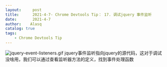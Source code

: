 ```yaml
---
layout:     post
title:      2021-4-7- Chrome Devtools Tip： 17. 调试jquery 事件监听
date:       2021-4-7
author:    Alasq
catalog: true
tags:
    - Chrome Devtools Tip
---
```


![jquery-event-listeners.gif](https://upload-images.jianshu.io/upload_images/8156292-c203c83afc13da33.gif?imageMogr2/auto-orient/strip)
jquery事件监听指向jquery的源代码，这对于调试没啥用，我们可以通过查看监听器方法的定义，找到事件处理函数